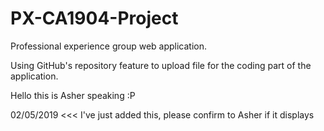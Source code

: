 # PX-CA1904-Project
Professional experience group web application.

Using GitHub's repository feature to upload
file for the coding part of the application.

Hello this is Asher speaking :P

02/05/2019 <<< I've just added this, please confirm to Asher if it displays
